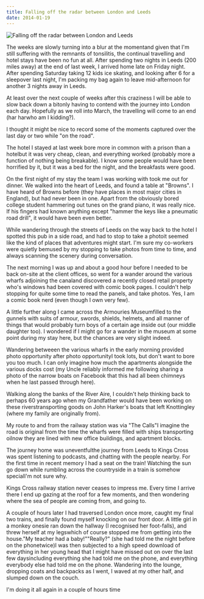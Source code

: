 ```yaml
---
title: Falling off the radar between London and Leeds
date: 2014-01-19
---
```


![Falling off the radar between London and Leeds](https://source.unsplash.com/ZYYS1kapOm8/1600x900)

The weeks are slowly turning into a blur at the momentand given that I'm still suffering with the remnants of tonsilitis, the continual travelling and hotel stays have been no fun at all. After spending two nights in Leeds (200 miles away) at the end of last week, I arrived home late on Friday night. After spending Saturday taking 12 kids ice skating, and looking after 6 for a sleepover last night, I'm packing my bag again to leave mid-afternoon for another 3 nights away in Leeds.

At least over the next couple of weeks after this craziness I will be able to slow back down a bitonly having to contend with the journey into London each day. Hopefully as we roll into March, the travelling will come to an end (har harwho am I kidding?).

I thought it might be nice to record some of the moments captured over the last day or two while "on the road".

The hotel I stayed at last week bore more in common with a prison than a hotelbut it was very cheap, clean, and everything worked (probably more a function of nothing being breakable). I know some people would have been horrified by it, but it was a bed for the night, and the breakfasts were good.

On the first night of my stay the team I was working with took me out for dinner. We walked into the heart of Leeds, and found a table at "Browns". I have heard of Browns before (they have places in most major cities in England), but had never been in one. Apart from the obviously bored college student hammering out tunes on the grand piano, it was really nice. If his fingers had known anything except "hammer the keys like a pneumatic road drill", it would have been even better.

While wandering through the streets of Leeds on the way back to the hotel I spotted this pub in a side road, and had to stop to take a photoit seemed like the kind of places that adventures might start. I'm sure my co-workers were quietly bemused by my stopping to take photos from time to time, and always scanning the scenery during conversation.

The next morning I was up and about a good hour before I needed to be back on-site at the client offices, so went for a wander around the various wharfs adjoining the canaland discovered a recently closed retail property who's windows had been covered with comic book pages. I couldn't help stopping for quite some time to read the panels, and take photos. Yes, I am a comic book nerd (even though I own very few).

A little further along I came across the Armouries Museumfilled to the gunnels with suits of armour, swords, shields, helmets, and all manner of things that would probably turn boys of a certain age inside out (our middle daughter too). I wondered if I might go for a wander in the museum at some point during my stay here, but the chances are very slight indeed.

Wandering betweeen the various wharfs in the early morning provided photo opportunity after photo opportunityI took lots, but don't want to bore you too much. I can only imagine how much the apartments alongside the various docks cost (my Uncle reliably informed me following sharing a photo of the narrow boats on Facebook that this had all been chimneys when he last passed through here).

Walking along the banks of the River Aire, I couldn't help thinking back to perhaps 60 years ago when my Grandfather would have been working on these riverstransporting goods on John Harker's boats that left Knottingley (where my family are originally from).

My route to and from the railway station was via "The Calls"I imagine the road is original from the time the wharfs were filled with ships transporting oilnow they are lined with new office buildings, and apartment blocks.

The journey home was uneventfulthe journey from Leeds to Kings Cross was spent listening to podcasts, and chatting with the people nearby. For the first time in recent memory I had a seat on the train! Watching the sun go down while rumbling across the countryside in a train is somehow specialI'm not sure why.

Kings Cross railway station never ceases to impress me. Every time I arrive there I end up gazing at the roof for a few moments, and then wondering where the sea of people are coming from, and going to.

A couple of hours later I had traversed London once more, caught my final two trains, and finally found myself knocking on our front door. A little girl in a monkey onesie ran down the hallway (I recognised her foot-falls), and threw herself at my legswhich of course stopped me from getting into the house."My teacher had a baby!""Really?" (she had told me the night before on the phonetwice)I was then subjected to a high speed download of everything in her young head that I might have missed out on over the last few daysincluding everything she had told me on the phone, and everything everybody else had told me on the phone. Wandering into the lounge, dropping coats and backpacks as I went, I waved at my other half, and slumped down on the couch.

I'm doing it all again in a couple of hours time
